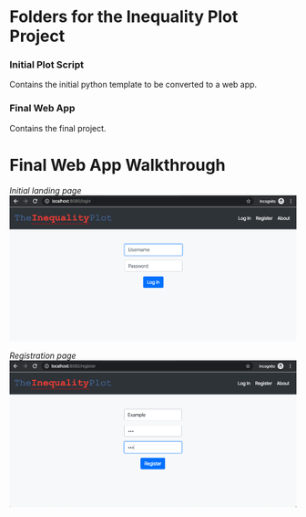# Folders for the Inequality Plot Project

### Initial Plot Script
Contains the initial python template to be converted to a web app.

### Final Web App
Contains the final project.


# Final Web App Walkthrough

*Initial landing page*
![Landing Page](screenshots/1_landing_page.png)

*Registration page*
![Registration](screenshots/2_registration.png)
